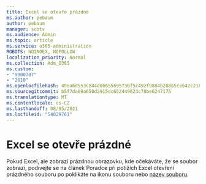 ```yaml
---
title: Excel se otevře prázdné
ms.author: pebaum
author: pebaum
manager: scotv
ms.audience: Admin
ms.topic: article
ms.service: o365-administration
ROBOTS: NOINDEX, NOFOLLOW
localization_priority: Normal
ms.collection: Adm_O365
ms.custom:
- "9000707"
- "2610"
ms.openlocfilehash: 49ea6d553c844d0b655695736f5c492f9884b288b5ce642c21859f2a3a235268
ms.sourcegitcommit: b5f7da89a650d2915dc652449623c78be6247175
ms.translationtype: MT
ms.contentlocale: cs-CZ
ms.lasthandoff: 08/05/2021
ms.locfileid: "54029761"
---
```

# <a name="excel-opens-blank"></a>Excel se otevře prázdné

Pokud Excel, ale zobrazí prázdnou obrazovku, kde očekáváte, že se soubor zobrazí, podívejte se na článek Poradce při potížích Excel otevření prázdného souboru po poklikáte na ikonu souboru nebo [název souboru](https://docs.microsoft.com/office/troubleshoot/excel/excel-opens-blank).